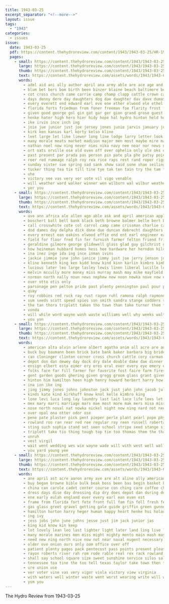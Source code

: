 ```yaml
---
title: 1943-03-25
excerpt_separator: "<!--more-->"
layout: issue
tags:
  - "1943"
categories:
  - issues
issue:
  date: 1943-03-25
  pdf: https://content.thehydroreview.com/content/1943/1943-03-25/HR-1943-03-25.pdf
  pages:
    - small: https://content.thehydroreview.com/content/1943/1943-03-25/small/HR-1943-03-25-01.jpg
      large: https://content.thehydroreview.com/content/1943/1943-03-25/large/HR-1943-03-25-01.jpg
      thumb: https://content.thehydroreview.com/content/1943/1943-03-25/thumbnails/HR-1943-03-25-01.jpg
      text: https://content.thehydroreview.com/assets/words/1943/1943-03-25/HR-1943-03-25-01.txt
      words:
        - adel aid ani ally author april ana army able are ace age and aly ast arn amy ath altus ard ago armstrong all ave adkins arm
        - blum bet bers bom birth been binzer blaine beach baltimore bot ball bout bette begin buggy bin boy book better bridge best boge boards books blow bert buy benscoter block boys billy bie belle beard born browne board bae bay but boucher bene
        - cot cross church came carrie camp champ clapp cattle crown cantrell company cour class ches cecil come contin cal cok chapel colo christian chester cheater coe clara charles cane coffee county car copes cee carrier coupe child can clee city chaplain carruth champion
        - days denny dere day daughters dog dae daughter dav dave dumas dear doubt dies death denison denton doing dery dinch
        - every everett end edward earl eve ene ether elwood ele ethel elk ever ent even etts east eke
        - florida forts friedman from foner freeman foe flarity frost fun fund few for fall flor first field fae friday friends frid falls free felton flansburg faith found farm
        - given good george gol gin gat gar ger gion grand grose guest gave gone gilchrist gibson gee greenwood griffin glance goes gern garner glass gene
        - henke hater high hero hier hidy hope hal hydro hinton held husband heres hed her heen hoch home hem hot howard heard harold head had hafer horace hock hie hide hopewell has
        - ike irvin ince inch ing
        - joie jue junior just joe jersey jones junie jarvis january jump john jimmy
        - kirk ken kansas karl korty kelso kline
        - leet large let like liewer long line lodge larry letter look left lon later lords los lay lat last light live les len
        - many morale meats market madison major men most maybe mire macy mildred monday monts mat mex min mow mea might moun melvin morning miles miss mir mak must more meta marlin mira made matter mail mor maa march man
        - nathan noel now ning never nies nika navy nee near nor news north niece nina not new nephew neel nie nea night name negro
        - ort oats orville ose old oven off over ophelia only ole oks ork odor
        - past present par prada pas person pin pate pla phe patsy point place peak pages pet pair piha paul pree plana poe pro prey patrick pass per pie pounds points pelton pase pitzer people part
        - reer red rummage ralph roy rea rice raps rest rand roper riggins rebekah roark ragen ruess rear ruth ried ruby rass room rom roos river
        - sunday sister sue spring sad sank show said sone shae seiling second servis special sins santa school shipp sak swallows sons store set smalley suit sin sale sales stay ship showers start she staples schroder see schout sunda selling sha sugar service sit son samuel seer spector sylvia short scott
        - tucker thing tea tie till tine tye tak ten tain try the tam tune tee taken thur turtle tha tue tom them toca tor town tale tat tart thurman tres taal tae tho thornburgh thick trac tomberg tad tut
        - uhe
        - victory vee vas very ver vote vil vigo venable
        - will weather ward walker winner wen wilburn wal wilbur weatherford wels was while work wiener wish week wanda worst well word willingham wie wane wale win wit waste wat with wonder way want war wagoner water wai walter wieland weeks williams
        - yer you
    - small: https://content.thehydroreview.com/content/1943/1943-03-25/small/HR-1943-03-25-02.jpg
      large: https://content.thehydroreview.com/content/1943/1943-03-25/large/HR-1943-03-25-02.jpg
      thumb: https://content.thehydroreview.com/content/1943/1943-03-25/thumbnails/HR-1943-03-25-02.jpg
      text: https://content.thehydroreview.com/assets/words/1943/1943-03-25/HR-1943-03-25-02.txt
      words:
        - ave ann africa ale allen ago able ask and april american appleman adkins ash all austin ahl aly armstrong
        - boschert ball bell bank black beth browne balmer belle bert beer barlin but bill been ben busi bandy bridgeport business brewer beverly bethel beck bulk billy bickell brother bree
        - call crosswhite cote col carrol camp came crissman charlie cartwright chas carole carver carl case company city chief cody chris cope cross charles cost clarence cox course can come cecil circle carol
        - dod dames day delpha dick done due duncan debrecht daughters davidson dean dunithan dollar deay daugherty daughter dungan dry dorsey david dallas ditmore
        - every ernest ean eakins elwood effie end ent earl engineer easter erick ethel emma elmer entz
        - field for floor fred fin fer furnish farmer felton friend friendly finley flansburg fost floyd first full fie found from frost fire florence fess frank
        - geraldine gilmore george glidewell glass glad guy gilchrist grain goo guest gave griffin guns grand gun gene ger gregg going greeson genevieve goods garden
        - how heineman hubbard homes hess hee hardware her herndon hilda hail home hamons harl hinton homer henry had henke heidebrecht hone harry holly harvey howard hardin herman hope holland hargrave hudson hydro has happy heger hatfield hogan
        - ina inez inge ida ing ince inman ivins
        - jackie jimmie june john janice jimmy just joe jerry jenson jordan
        - kline kenneth king ken kidd know kind kinn karlin kimbro kimble kinds kirkpatrick
        - lucious later leo large lasley lewis linen liberal lucille lee less lobert look last like long lot lane lora laur lately
        - melvin mccully more money miss murray mash may mike mayfield mansell members market marshall mary many maguire martin marlene miller man messimer mineral margie monday marsh mari major marie mer march
        - norman north nally noun news nephew new noon nowka nove now newton nickel not nas
        - over otto otis only
        - parsonage pen pelton pride past plenty pennington paul pour plant pleasant pope power pebley per payne policy prost present
        - quay
        - roy robbins red ruck ray rust rayon ruhl ramona ralph raymond reynolds russell real reber richard res
        - sum seeds scott speed spies son smith sandra stange sodders states service store sharry side sport said silk shall schroder save stutzman seed she sunday second sick saturday seo student station sylvester sho shipp stockton soto staples stout sutton
        - the tan thora triplett taken tho town than take turner them then tindel thomason thomas
        - vonda
        - will while word wayne wash waste williams well why weeks walt was willingham wheat wanda went wilson week weather west walter winnie war waller with
        - you yon
    - small: https://content.thehydroreview.com/content/1943/1943-03-25/small/HR-1943-03-25-03.jpg
      large: https://content.thehydroreview.com/content/1943/1943-03-25/large/HR-1943-03-25-03.jpg
      thumb: https://content.thehydroreview.com/content/1943/1943-03-25/thumbnails/HR-1943-03-25-03.jpg
      text: https://content.thehydroreview.com/assets/words/1943/1943-03-25/HR-1943-03-25-03.txt
      words:
        - american alta alvin arlene albert agatha anim all acre are and arin ande ane
        - buck buy baumann been brick bate bank baker barbara big bride bones bec base bill but brother burgman bowen bart bayne baxter ber buyers buckmaster bring binger bae beas burn billy back boris bay baer black best
        - can cloninger clinton corner cross church cattle cory carman calter chris chambers cole cost carruth craft class catey con chet
        - depot don dan dewey day dock dry dale double dake dae dinner din does dungan detweiler director der dries
        - ensign elbert esta eimer ery eres eral ever every eye emery english
        - folks face far fill farmer for favorite fost faire farm fires folsom forma fang first from fire fer felton frost friend
        - gent garden goods ghering given gregg groom glass grant givens glad getting grass good gut george guns
        - hinton him hamilton heen high henry howard herbert harry how hubbard hughes hae home hume had hanes homer has heard horn hile hay head handle hones heads hey hydro her
        - ina ion ike ing
        - jing jimmy jones johns johnston jack just jahn john jacob julius
        - kinds kate kind kirkhuff know knol kelle kimbro king
        - lone levi luca long lay laundry last lait lace life lees let lorance large lines left leas lou loan lock
        - mex mary marri marriage mars mae most more mak mers misa miss mat mille miller mery mineral meadow mir moyes march medica may mon many man mess
        - nose north noval nat nowka nickel night now ning nard not need nas
        - over opal ona otter odor ose
        - pene pate plaster pick pent pieper perle plant pearl pope phy piece pear parra pitzer papa place per payment pete pino plenty planes pat
        - rowland roo ran rear red ree regular roy reen russell roberta rose read richardson retort
        - sting such sophia stand set seen school stripe seed stange side station sunday staples sister sat sale still service she sheed sell see spies saturday sot sinton sult swartzendruber sho schantz stones smith slagell strong
        - triplett take tio thing tough top tie too thomas them the than then teas tay
        - unruh
        - vest virgil
        - wait went wedding wes wie wayne wade will with west well wall weatherford work week wool word wilma wonder worker wide washington war wind was wine wit weer wich white weathers why william want
        - you yard young yee
    - small: https://content.thehydroreview.com/content/1943/1943-03-25/small/HR-1943-03-25-04.jpg
      large: https://content.thehydroreview.com/content/1943/1943-03-25/large/HR-1943-03-25-04.jpg
      thumb: https://content.thehydroreview.com/content/1943/1943-03-25/thumbnails/HR-1943-03-25-04.jpg
      text: https://content.thehydroreview.com/assets/words/1943/1943-03-25/HR-1943-03-25-04.txt
      words:
        - ane april ast acre aaron army ave are alt aline ally american all abraham ago and
        - buy began browne bible bulk beak boss been bas begin basket boy both but bobby better brings baptist brick bows best beulah back barracks balan bee
        - china can carole cadet center course con ching care coffee christian carruth cop chow cloudy cast call cold carlyle childre come came close cheese cover carton clinton cool city cors cross choice church chick cecil carolina
        - dress days dise day dressing dip dry does depot dan during deal dear death dat drop
        - ene early eulah england ever every earl ean even est
        - frame from florida fort fete front full fam fin fell fresh few far fee fede for fay first furlough fees faithful fire
        - gas glass greet gravel getting gale guide griffin green gunner gal goods gina georgia grand garden good gett gallon gene going grain
        - hamilton horton harry heger human happy heart henke hui holand head hubbard hana holiness heres house heard heming hope hand home honey how hydro hinder heir high had has
        - ing ivy
        - jess jobs john june johns jesse just jim jack junior jas
        - king kid know kin keep
        - lot lovely lean leo last lighter light later land ling live let labor lesson larger low like lights lines lowell loss life longhorn late lucious letter little
        - many morale marines men miss might mighty mento main mash may maxwell mest materi maize must meine morning miles meal mean more much monday made march messimer miller mille morn moore milestone
        - need new ning north nice now not near naval nugent necessary norfolk
        - older ove onion ours only oom office over off
        - patient plenty pages pack pentecost pass points present pleasant people pebley path per pastor pork pew pies pie pay pump pretty pares pound pimento place page plant parks poland pullings pounds pins park peggy port pat payne
        - rayon roberts river rah rom rode rable real rex rack rowland rough rate roy running russell round rai
        - shall say school square size sweet sunshine service silos sale sting state silks stutzman store schoo sid stores sare set story seed silo said scarce speakes snow station sun study saving stamford shoats som sunday south sal son soe states short soon sand soldi styles stock slagell solo strom sum swell send six sleep sah sill salad sian smith sites spring see still straw seems
        - tennessee toa tine the too tell texas taylor take town then tain try than team tucker towns thing them taken touch
        - ure union use
        - ver voter vine vas very vigor viola victory view virginia
        - with waters well winter waste went worst wearing write will water weather wish work wice wash was weeks why walk white want warm waiters wil
        - yom you
---
```


The Hydro Review from 1943-03-25

<!--more-->

